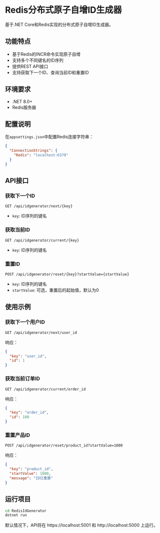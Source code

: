 ﻿# Redis分布式原子自增ID生成器

基于.NET Core和Redis实现的分布式原子自增ID生成器。

## 功能特点

- 基于Redis的INCR命令实现原子自增
- 支持多个不同键名的ID序列
- 提供REST API接口
- 支持获取下一个ID、查询当前ID和重置ID

## 环境要求

- .NET 8.0+
- Redis服务器

## 配置说明

在`appsettings.json`中配置Redis连接字符串：

```json
{
  "ConnectionStrings": {
    "Redis": "localhost:6379"
  }
}
```

## API接口

### 获取下一个ID

```
GET /api/idgenerator/next/{key}
```

- `key`: ID序列的键名

### 获取当前ID

```
GET /api/idgenerator/current/{key}
```

- `key`: ID序列的键名

### 重置ID

```
POST /api/idgenerator/reset/{key}?startValue={startValue}
```

- `key`: ID序列的键名
- `startValue`: 可选，重置后的起始值，默认为0

## 使用示例

### 获取下一个用户ID

```
GET /api/idgenerator/next/user_id
```

响应：

```json
{
  "key": "user_id",
  "id": 1
}
```

### 获取当前订单ID

```
GET /api/idgenerator/current/order_id
```

响应：

```json
{
  "key": "order_id",
  "id": 100
}
```

### 重置产品ID

```
POST /api/idgenerator/reset/product_id?startValue=1000
```

响应：

```json
{
  "key": "product_id",
  "startValue": 1000,
  "message": "ID已重置"
}
```

## 运行项目

```bash
cd RedisIdGenerator
dotnet run
```

默认情况下，API将在 https://localhost:5001 和 http://localhost:5000 上运行。 